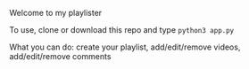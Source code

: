 Welcome to my playlister

To use, clone or download this repo and type ```python3 app.py```

What you can do: create your playlist, add/edit/remove videos, add/edit/remove comments
